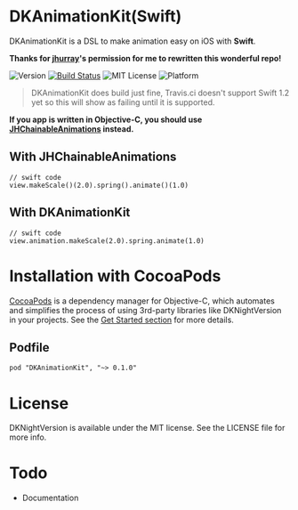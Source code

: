 # DKAnimationKit(Swift)

DKAnimationKit is a DSL to make animation easy on iOS with **Swift**.

**Thanks for [jhurray](https://github.com/jhurray)'s permission for me to rewritten this wonderful repo!**


![Version](https://img.shields.io/badge/Pod-%20v0.1.0%20-or.svg)
[![Build Status](https://travis-ci.org/Draveness/DKAnimationKit.png)](https://travis-ci.org/Draveness/DKAnimationKit)
![MIT License](https://img.shields.io/github/license/mashape/apistatus.svg)
![Platform](https://img.shields.io/badge/platform-%20iOS%20-lightgrey.svg)

> DKAnimationKit does build just fine, Travis.ci doesn't support Swift 1.2 yet so this will show as failing until it is supported.


**If you app is written in Objective-C, you should use [JHChainableAnimations](https://github.com/jhurray/JHChainableAnimations) instead.**

## With JHChainableAnimations

```
// swift code
view.makeScale()(2.0).spring().animate()(1.0)
```

## With DKAnimationKit

```
// swift code
view.animation.makeScale(2.0).spring.animate(1.0)
```

# Installation with CocoaPods

[CocoaPods](https://cocoapods.org/) is a dependency manager for Objective-C, which automates and simplifies the process of using 3rd-party libraries like DKNightVersion in your projects. See the [Get Started section](https://cocoapods.org/#get_started) for more details.

## Podfile

```
pod "DKAnimationKit", "~> 0.1.0"
```

# License

DKNightVersion is available under the MIT license. See the LICENSE file for more info.

# Todo

- Documentation
